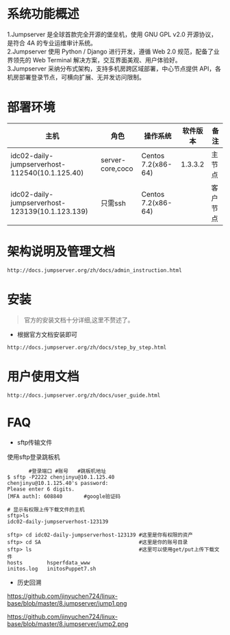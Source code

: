 # 系统功能概述

1.Jumpserver 是全球首款完全开源的堡垒机，使用 GNU GPL v2.0 开源协议，是符合 4A 的专业运维审计系统。  
2.Jumpserver 使用 Python / Django 进行开发，遵循 Web 2.0 规范，配备了业界领先的 Web Terminal 解决方案，交互界面美观、用户体验好。  
3.Jumpserver 采纳分布式架构，支持多机房跨区域部署，中心节点提供 API，各机房部署登录节点，可横向扩展、无并发访问限制。  

# 部署环境

| 主机   |   角色   |   操作系统 |   软件版本  |    备注  |
| ------ | ----- | ----- | ------- | ------ |
| idc02-daily-jumpserverhost-112540(10.1.125.40)  | server-core,coco | Centos 7.2(x86-64) | 1.3.3.2  |  主节点|
| idc02-daily-jumpserverhost-123139(10.1.123.139)  | 只需ssh | Centos 7.2(x86-64) |   |  客户节点|

# 架构说明及管理文档

```
http://docs.jumpserver.org/zh/docs/admin_instruction.html
```

# 安装

> 官方的安装文档十分详细,这里不赘述了。
- 根据官方文档安装即可

```
http://docs.jumpserver.org/zh/docs/step_by_step.html
```

# 用户使用文档

```
http://docs.jumpserver.org/zh/docs/user_guide.html
```

# FAQ

- sftp传输文件

使用sftp登录跳板机

```
       #登录端口 #账号   #跳板机地址
$ sftp -P2222 chenjinyu@10.1.125.40
chenjinyu@10.1.125.40's password: 
Please enter 6 digits.
[MFA auth]: 608840       #google验证码

# 显示有权限上传下载文件的主机
sftp>ls
idc02-daily-jumpserverhost-123139

sftp> cd idc02-daily-jumpserverhost-123139 #这里是你有权限的资产
sftp> cd SA                                #这里是你的账号目录
sftp> ls                                   #这里可以使用get/put上传下载文件
hosts        hsperfdata_www                                                                                       
initos.log   initosPuppet7.sh                                                                                     
```

- 历史回溯

https://github.com/jinyuchen724/linux-base/blob/master/8.jumpserver/jump1.png

https://github.com/jinyuchen724/linux-base/blob/master/8.jumpserver/jump2.png







